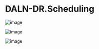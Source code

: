 # DALN-DR.Scheduling

![image](https://github.com/asd2q67/DALN-DR.Scheduling/assets/100570402/0fc447d3-c483-4e2e-9356-269e795b6d74)

![image](https://github.com/asd2q67/DALN-DR.Scheduling/assets/100570402/fd9cdef4-396a-4160-a275-e5c845435617)

![image](https://github.com/asd2q67/DALN-DR.Scheduling/assets/100570402/41348a6b-95d4-4f84-a814-dfa358bde893)
